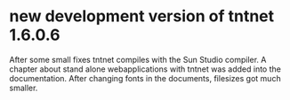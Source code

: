 new development version of tntnet 1.6.0.6
=========================================

After some small fixes tntnet compiles with the Sun Studio compiler.
A chapter about stand alone webapplications with tntnet was added into the
documentation. After changing fonts in the documents, filesizes got much
smaller.

